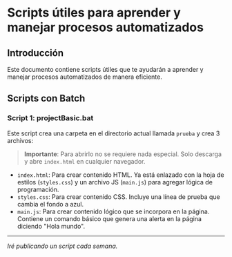 # Scripts útiles para aprender y manejar procesos automatizados

## Introducción

Este documento contiene scripts útiles que te ayudarán a aprender y manejar procesos automatizados de manera eficiente.

## Scripts con Batch

### Script 1: projectBasic.bat

Este script crea una carpeta en el directorio actual llamada `prueba` y crea 3 archivos:

> **Importante**: Para abrirlo no se requiere nada especial. Solo descarga y abre `index.html` en cualquier navegador.

- `index.html`: Para crear contenido HTML. Ya está enlazado con la hoja de estilos (`styles.css`) y un archivo JS (`main.js`) para agregar lógica de programación.
- `styles.css`: Para crear contenido CSS. Incluye una línea de prueba que cambia el fondo a azul.
- `main.js`: Para crear contenido lógico que se incorpora en la página. Contiene un comando básico que genera una alerta en la página diciendo "Hola mundo".

---

_Iré publicando un script cada semana._
